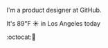 I'm a product designer at GitHub.

It's 89&#8457; &#9728; in Los Angeles today

:octocat::spaghetti: